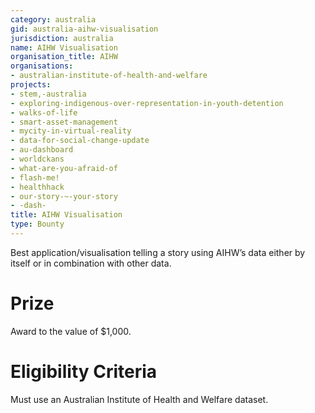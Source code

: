 ```yaml
---
category: australia
gid: australia-aihw-visualisation
jurisdiction: australia
name: AIHW Visualisation
organisation_title: AIHW
organisations:
- australian-institute-of-health-and-welfare
projects:
- stem,-australia
- exploring-indigenous-over-representation-in-youth-detention
- walks-of-life
- smart-asset-management
- mycity-in-virtual-reality
- data-for-social-change-update
- au-dashboard
- worldckans
- what-are-you-afraid-of
- flash-me!
- healthhack
- our-story-~-your-story
- -dash-
title: AIHW Visualisation
type: Bounty
---
```


Best application/visualisation telling a story using AIHW’s data either by itself or in combination with other data.

# Prize
Award to the value of $1,000.

# Eligibility Criteria
Must use an Australian Institute of Health and Welfare dataset.